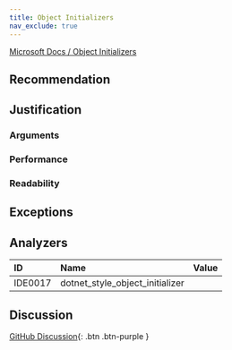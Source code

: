 ```yaml
---
title: Object Initializers
nav_exclude: true
---
```


[Microsoft Docs / Object Initializers](https://docs.microsoft.com/dotnet/csharp/programming-guide/classes-and-structs/object-and-collection-initializers#object-initializers)

## Recommendation

## Justification

### Arguments

### Performance

### Readability

## Exceptions

## Analyzers

| ID | Name | Value
|:-|:-|:-|
| IDE0017 | dotnet_style_object_initializer | |

## Discussion

[GitHub Discussion](){: .btn .btn-purple }
